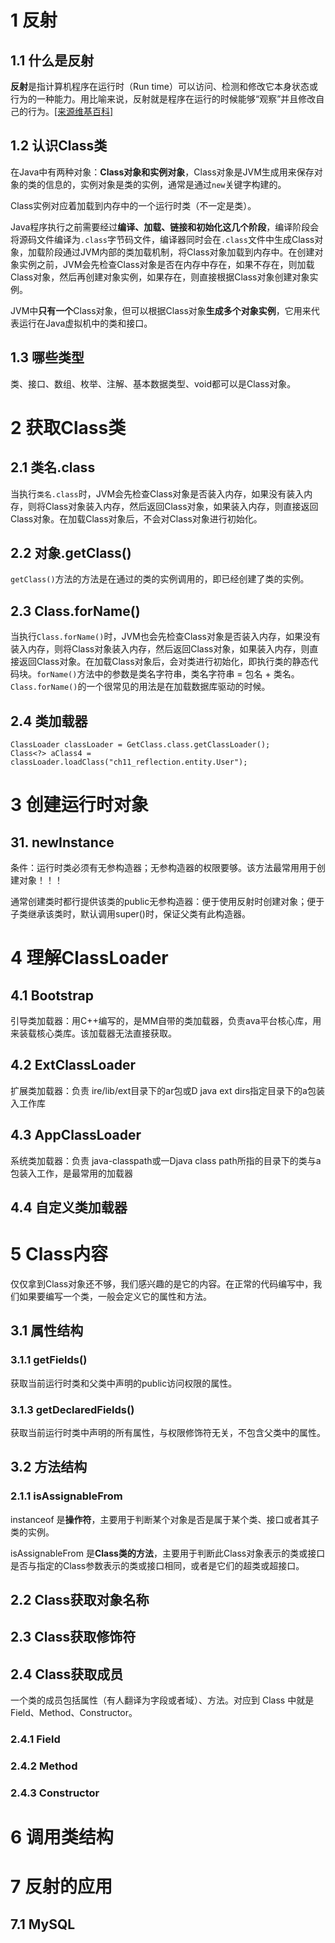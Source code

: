 # 1 反射

## 1.1 什么是反射

**反射**是指计算机程序在运行时（Run time）可以访问、检测和修改它本身状态或行为的一种能力。用比喻来说，反射就是程序在运行的时候能够“观察”并且修改自己的行为。[[来源维基百科]](<https://zh.wikipedia.org/wiki/%E5%8F%8D%E5%B0%84_(%E8%AE%A1%E7%AE%97%E6%9C%BA%E7%A7%91%E5%AD%A6)>)

## 1.2 认识Class类

在Java中有两种对象：**Class对象和实例对象**，Class对象是JVM生成用来保存对象的类的信息的，实例对象是类的实例，通常是通过`new`关键字构建的。

Class实例对应着加载到内存中的一个运行时类（不一定是类）。

Java程序执行之前需要经过**编译、加载、链接和初始化这几个阶段**，编译阶段会将源码文件编译为`.class`字节码文件，编译器同时会在`.class`文件中生成Class对象，加载阶段通过JVM内部的类加载机制，将Class对象加载到内存中。在创建对象实例之前，JVM会先检查Class对象是否在内存中存在，如果不存在，则加载Class对象，然后再创建对象实例，如果存在，则直接根据Class对象创建对象实例。

JVM中**只有一个**Class对象，但可以根据Class对象**生成多个对象实例**，它用来代表运行在Java虚拟机中的类和接口。

## 1.3 哪些类型

类、接口、数组、枚举、注解、基本数据类型、void都可以是Class对象。

# 2 获取Class类

## 2.1 类名.class

当执行`类名.class`时，JVM会先检查Class对象是否装入内存，如果没有装入内存，则将Class对象装入内存，然后返回Class对象，如果装入内存，则直接返回Class对象。在加载Class对象后，不会对Class对象进行初始化。

## 2.2 对象.getClass()

`getClass()`方法的方法是在通过的类的实例调用的，即已经创建了类的实例。

## 2.3 Class.forName()

当执行`Class.forName()`时，JVM也会先检查Class对象是否装入内存，如果没有装入内存，则将Class对象装入内存，然后返回Class对象，如果装入内存，则直接返回Class对象。在加载Class对象后，会对类进行初始化，即执行类的静态代码块。`forName()`方法中的参数是类名字符串，类名字符串 = 包名 + 类名。`Class.forName()`的一个很常见的用法是在加载数据库驱动的时候。

## 2.4 类加载器

```properties
ClassLoader classLoader = GetClass.class.getClassLoader();
Class<?> aClass4 = classLoader.loadClass("ch11_reflection.entity.User");
```

# 3 创建运行时对象

## 31. newInstance

条件：运行时类必须有无参构造器；无参构造器的权限要够。该方法最常用用于创建对象！！！

通常创建类时都行提供该类的public无参构造器：便于使用反射时创建对象；便于子类继承该类时，默认调用super()时，保证父类有此构造器。

# 4 理解ClassLoader

## 4.1 Bootstrap

引导类加载器：用C++编写的，是MM自带的类加载器，负责ava平台核心库，用来装载核心类库。该加载器无法直接获取。

## 4.2 ExtClassLoader

扩展类加载器：负责 ire/lib/ext目录下的ar包或D java ext dirs指定目录下的a包装入工作库

## 4.3 AppClassLoader

系统类加载器：负责 java-classpath或一Djava class path所指的目录下的类与a包装入工作，是最常用的加载器

## 4.4 自定义类加载器



# 5 Class内容

仅仅拿到Class对象还不够，我们感兴趣的是它的内容。在正常的代码编写中，我们如果要编写一个类，一般会定义它的属性和方法。

## 3.1 属性结构

### 3.1.1 getFields()

获取当前运行时类和父类中声明的public访问权限的属性。

### 3.1.3 getDeclaredFields()

获取当前运行时类中声明的所有属性，与权限修饰符无关，不包含父类中的属性。



## 3.2 方法结构

### 2.1.1 isAssignableFrom

instanceof 是**操作符**，主要用于判断某个对象是否是属于某个类、接口或者其子类的实例。

isAssignableFrom 是**Class类的方法**，主要用于判断此Class对象表示的类或接口是否与指定的Class参数表示的类或接口相同，或者是它们的超类或超接口。

## 2.2 Class获取对象名称



## 2.3 Class获取修饰符





## 2.4 Class获取成员

一个类的成员包括属性（有人翻译为字段或者域）、方法。对应到 Class 中就是 Field、Method、Constructor。



### 2.4.1 Field



### 2.4.2 Method



### 2.4.3 Constructor



# 6 调用类结构





# 7 反射的应用

## 7.1 MySQL





